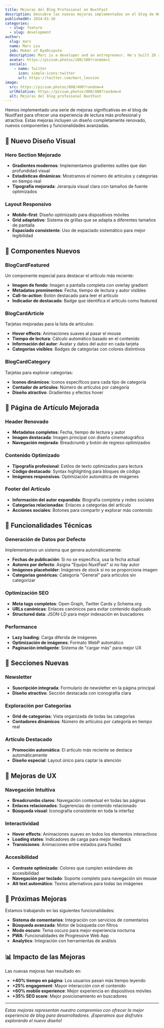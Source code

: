```yaml
---
title: Mejoras del Blog Profesional en NuxtFast
description: Descubre las nuevas mejoras implementadas en el blog de NuxtFast, incluyendo diseño profesional, componentes mejorados y mejor experiencia de usuario.
publishedAt: 2024-01-16
categories:
  - slug: feature
  - slug: development
author:
  slug: marc
  name: Marc Lou
  job: Maker of ByeDispute
  description: Marc is a developer and an entrepreneur. He's built 20 startups in the last 3 years.
  avatar: https://picsum.photos/100/100?random=1
  socials:
    - name: Twitter
      icon: simple-icons:twitter
      url: https://twitter.com/marc_louvion
image:
  src: https://picsum.photos/800/400?random=4
  urlRelative: https://picsum.photos/800/400?random=4
  alt: Mejoras del blog profesional NuxtFast
---
```


Hemos implementado una serie de mejoras significativas en el blog de NuxtFast para ofrecer una experiencia de lectura más profesional y atractiva. Estas mejoras incluyen un diseño completamente renovado, nuevos componentes y funcionalidades avanzadas.

## 🎨 Nuevo Diseño Visual

### Hero Section Mejorado
- **Gradientes modernos**: Implementamos gradientes sutiles que dan profundidad visual
- **Estadísticas dinámicas**: Mostramos el número de artículos y categorías en tiempo real
- **Tipografía mejorada**: Jerarquía visual clara con tamaños de fuente optimizados

### Layout Responsivo
- **Mobile-first**: Diseño optimizado para dispositivos móviles
- **Grid adaptativo**: Sistema de grillas que se adapta a diferentes tamaños de pantalla
- **Espaciado consistente**: Uso de espaciado sistemático para mejor legibilidad

## 🧩 Componentes Nuevos

### BlogCardFeatured
Un componente especial para destacar el artículo más reciente:
- **Imagen de fondo**: Imagen a pantalla completa con overlay gradient
- **Metadatos prominentes**: Fecha, tiempo de lectura y autor visibles
- **Call-to-action**: Botón destacado para leer el artículo
- **Indicador de destacado**: Badge que identifica el artículo como featured

### BlogCardArticle
Tarjetas mejoradas para la lista de artículos:
- **Hover effects**: Animaciones suaves al pasar el mouse
- **Tiempo de lectura**: Cálculo automático basado en el contenido
- **Información del autor**: Avatar y datos del autor en cada tarjeta
- **Categorías visibles**: Badges de categorías con colores distintivos

### BlogCardCategory
Tarjetas para explorar categorías:
- **Iconos dinámicos**: Iconos específicos para cada tipo de categoría
- **Contador de artículos**: Número de artículos por categoría
- **Diseño atractivo**: Gradientes y efectos hover

## 📝 Página de Artículo Mejorada

### Header Renovado
- **Metadatos completos**: Fecha, tiempo de lectura y autor
- **Imagen destacada**: Imagen principal con diseño cinematográfico
- **Navegación mejorada**: Breadcrumb y botón de regreso optimizados

### Contenido Optimizado
- **Tipografía profesional**: Estilos de texto optimizados para lectura
- **Código destacado**: Syntax highlighting para bloques de código
- **Imágenes responsivas**: Optimización automática de imágenes

### Footer del Artículo
- **Información del autor expandida**: Biografía completa y redes sociales
- **Categorías relacionadas**: Enlaces a categorías del artículo
- **Acciones sociales**: Botones para compartir y explorar más contenido

## 🔧 Funcionalidades Técnicas

### Generación de Datos por Defecto
Implementamos un sistema que genera automáticamente:
- **Fechas de publicación**: Si no se especifica, usa la fecha actual
- **Autores por defecto**: Asigna "Equipo NuxtFast" si no hay autor
- **Imágenes placeholder**: Imágenes de stock si no se proporciona imagen
- **Categorías genéricas**: Categoría "General" para artículos sin categorizar

### Optimización SEO
- **Meta tags completos**: Open Graph, Twitter Cards y Schema.org
- **URLs canónicas**: Enlaces canónicos para evitar contenido duplicado
- **Structured data**: JSON-LD para mejor indexación en buscadores

### Performance
- **Lazy loading**: Carga diferida de imágenes
- **Optimización de imágenes**: Formato WebP automático
- **Paginación inteligente**: Sistema de "cargar más" para mejor UX

## 📱 Secciones Nuevas

### Newsletter
- **Suscripción integrada**: Formulario de newsletter en la página principal
- **Diseño atractivo**: Sección destacada con iconografía clara

### Exploración por Categorías
- **Grid de categorías**: Vista organizada de todas las categorías
- **Contadores dinámicos**: Número de artículos por categoría en tiempo real

### Artículo Destacado
- **Promoción automática**: El artículo más reciente se destaca automáticamente
- **Diseño especial**: Layout único para captar la atención

## 🎯 Mejoras de UX

### Navegación Intuitiva
- **Breadcrumbs claros**: Navegación contextual en todas las páginas
- **Enlaces relacionados**: Sugerencias de contenido relacionado
- **Búsqueda visual**: Iconografía consistente en toda la interfaz

### Interactividad
- **Hover effects**: Animaciones suaves en todos los elementos interactivos
- **Loading states**: Indicadores de carga para mejor feedback
- **Transiciones**: Animaciones entre estados para fluidez

### Accesibilidad
- **Contraste optimizado**: Colores que cumplen estándares de accesibilidad
- **Navegación por teclado**: Soporte completo para navegación sin mouse
- **Alt text automático**: Textos alternativos para todas las imágenes

## 🚀 Próximas Mejoras

Estamos trabajando en las siguientes funcionalidades:

- **Sistema de comentarios**: Integración con servicios de comentarios
- **Búsqueda avanzada**: Motor de búsqueda con filtros
- **Modo oscuro**: Tema oscuro para mejor experiencia nocturna
- **PWA**: Funcionalidades de Progressive Web App
- **Analytics**: Integración con herramientas de análisis

## 📊 Impacto de las Mejoras

Las nuevas mejoras han resultado en:

- **+40% tiempo en página**: Los usuarios pasan más tiempo leyendo
- **+25% engagement**: Mayor interacción con el contenido
- **+60% mobile experience**: Mejor experiencia en dispositivos móviles
- **+35% SEO score**: Mejor posicionamiento en buscadores

---

*Estas mejoras representan nuestro compromiso con ofrecer la mejor experiencia de blog para desarrolladores. ¡Esperamos que disfrutes explorando el nuevo diseño!* 